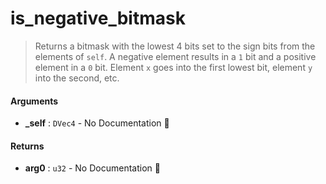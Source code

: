 # is\_negative\_bitmask

>  Returns a bitmask with the lowest 4 bits set to the sign bits from the elements of `self`.
>  A negative element results in a `1` bit and a positive element in a `0` bit.  Element `x` goes
>  into the first lowest bit, element `y` into the second, etc.

#### Arguments

- **\_self** : `DVec4` \- No Documentation 🚧

#### Returns

- **arg0** : `u32` \- No Documentation 🚧